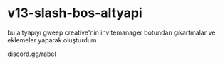 # v13-slash-bos-altyapi

bu altyapıyı gweep creative'nin invitemanager botundan çıkartmalar ve eklemeler yaparak oluşturdum 

discord.gg/rabel
